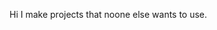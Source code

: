 Hi I make projects that noone else wants to use.

<!---
epicsucks/epicsucks is a ✨ special ✨ repository because its `README.md` (this file) appears on your GitHub profile.
You can click the Preview link to take a look at your changes.
--->
